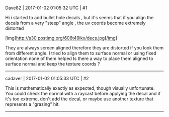 Dave82 | 2017-01-02 01:05:32 UTC | #1

Hi i started to add bullet hole decals , but it's seems that if you align the decals from a very "steep" angle , the uv coords become extremely distorted 


[img]http://s30.postimg.org/606t49ikx/decs.jpg[/img]





They are always screen aligned therefore they are distorted if you look them from different angle. I tried to align them to surface normal or using fixed orientation none of them helped
Is there a way to place them aligned to surface normal and keep the texture coords ?

-------------------------

cadaver | 2017-01-02 01:05:33 UTC | #2

This is mathematically exactly as expected, though visually unfortunate. You could check the normal with a raycast before applying the decal and if it's too extreme, don't add the decal, or maybe use another texture that represents a "grazing" hit.

-------------------------


